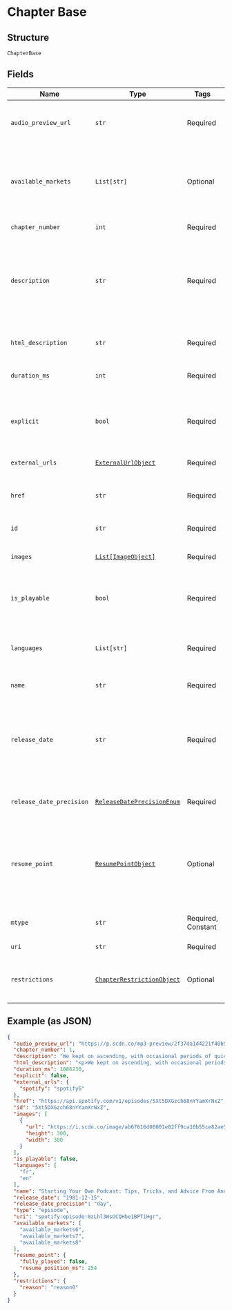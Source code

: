 
# Chapter Base

## Structure

`ChapterBase`

## Fields

| Name | Type | Tags | Description |
|  --- | --- | --- | --- |
| `audio_preview_url` | `str` | Required | A URL to a 30 second preview (MP3 format) of the chapter. `null` if not available. |
| `available_markets` | `List[str]` | Optional | A list of the countries in which the chapter can be played, identified by their [ISO 3166-1 alpha-2](http://en.wikipedia.org/wiki/ISO_3166-1_alpha-2) code. |
| `chapter_number` | `int` | Required | The number of the chapter |
| `description` | `str` | Required | A description of the chapter. HTML tags are stripped away from this field, use `html_description` field in case HTML tags are needed. |
| `html_description` | `str` | Required | A description of the chapter. This field may contain HTML tags. |
| `duration_ms` | `int` | Required | The chapter length in milliseconds. |
| `explicit` | `bool` | Required | Whether or not the chapter has explicit content (true = yes it does; false = no it does not OR unknown). |
| `external_urls` | [`ExternalUrlObject`](../../doc/models/external-url-object.md) | Required | External URLs for this chapter. |
| `href` | `str` | Required | A link to the Web API endpoint providing full details of the chapter. |
| `id` | `str` | Required | The [Spotify ID](/documentation/web-api/concepts/spotify-uris-ids) for the chapter. |
| `images` | [`List[ImageObject]`](../../doc/models/image-object.md) | Required | The cover art for the chapter in various sizes, widest first. |
| `is_playable` | `bool` | Required | True if the chapter is playable in the given market. Otherwise false. |
| `languages` | `List[str]` | Required | A list of the languages used in the chapter, identified by their [ISO 639-1](https://en.wikipedia.org/wiki/ISO_639) code. |
| `name` | `str` | Required | The name of the chapter. |
| `release_date` | `str` | Required | The date the chapter was first released, for example `"1981-12-15"`. Depending on the precision, it might be shown as `"1981"` or `"1981-12"`. |
| `release_date_precision` | [`ReleaseDatePrecisionEnum`](../../doc/models/release-date-precision-enum.md) | Required | The precision with which `release_date` value is known. |
| `resume_point` | [`ResumePointObject`](../../doc/models/resume-point-object.md) | Optional | The user's most recent position in the chapter. Set if the supplied access token is a user token and has the scope 'user-read-playback-position'. |
| `mtype` | `str` | Required, Constant | The object type.<br><br>**Value**: `'episode'` |
| `uri` | `str` | Required | The [Spotify URI](/documentation/web-api/concepts/spotify-uris-ids) for the chapter. |
| `restrictions` | [`ChapterRestrictionObject`](../../doc/models/chapter-restriction-object.md) | Optional | Included in the response when a content restriction is applied. |

## Example (as JSON)

```json
{
  "audio_preview_url": "https://p.scdn.co/mp3-preview/2f37da1d4221f40b9d1a98cd191f4d6f1646ad17",
  "chapter_number": 1,
  "description": "We kept on ascending, with occasional periods of quick descent, but in the main always ascending. Suddenly, I became conscious of the fact that the driver was in the act of pulling up the horses in the courtyard of a vast ruined castle, from whose tall black windows came no ray of light, and whose broken battlements showed a jagged line against the moonlit sky.\n",
  "html_description": "<p>We kept on ascending, with occasional periods of quick descent, but in the main always ascending. Suddenly, I became conscious of the fact that the driver was in the act of pulling up the horses in the courtyard of a vast ruined castle, from whose tall black windows came no ray of light, and whose broken battlements showed a jagged line against the moonlit sky.</p>\n",
  "duration_ms": 1686230,
  "explicit": false,
  "external_urls": {
    "spotify": "spotify6"
  },
  "href": "https://api.spotify.com/v1/episodes/5Xt5DXGzch68nYYamXrNxZ",
  "id": "5Xt5DXGzch68nYYamXrNxZ",
  "images": [
    {
      "url": "https://i.scdn.co/image/ab67616d00001e02ff9ca10b55ce82ae553c8228\n",
      "height": 300,
      "width": 300
    }
  ],
  "is_playable": false,
  "languages": [
    "fr",
    "en"
  ],
  "name": "Starting Your Own Podcast: Tips, Tricks, and Advice From Anchor Creators\n",
  "release_date": "1981-12-15",
  "release_date_precision": "day",
  "type": "episode",
  "uri": "spotify:episode:0zLhl3WsOCQHbe1BPTiHgr",
  "available_markets": [
    "available_markets6",
    "available_markets7",
    "available_markets8"
  ],
  "resume_point": {
    "fully_played": false,
    "resume_position_ms": 254
  },
  "restrictions": {
    "reason": "reason0"
  }
}
```

